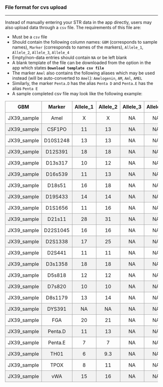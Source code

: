 ### File format for cvs upload
___

Instead of manually entering your STR data in the app directly, users may also upload data through a `csv` file. The requirements of this file are:

* Must be a `csv` file
* Should contain the following column names: `GBM` (corresponds to sample names), `Marker` (corresponds to names of the markers), `Allele_1`, `Allele_2`, `Allele_3`, `Allele_4`
* Empty/non-data entries should contain `NA` or be left blank
* A blank template of the file can be downloaded from the option in the app which states __`Download template csv file`__
* The marker `Amel` also contains the following aliases which may be used instead (will be auto-converted to `Amel`): `Amelogenin`, `AM`, `Aml`, `AMEL`
* Similarly, the marker `Penta.D` has the alias `Penta D` and `Penta.E` has the alias `Penta E`
* A sample completed csv file may look like the following example:


<style>
.basic-styling td,
.basic-styling th {
  border: 1px solid #999;
  padding: 0.5rem;
  text-align: center;
}
.basic-styling tr:nth-child(even) {
  background-color: #f2f2f2;
}
</style>

<div class="ox-hugo-table basic-styling">
<div></div>
<div class="table-caption">
  <span class="table-number"></span>
</div>

|GBM|Marker|Allele_1|Allele_2|Allele_3|Allele_4|
|---|---|---|---|---|---|
|JX39_sample|Amel|X|X|NA|NA|
|JX39_sample|CSF1PO|11|13|NA|NA|
|JX39_sample|D10S1248|13|13|NA|NA|
|JX39_sample|D12S391|18|18|NA|NA|
|JX39_sample|D13s317|10|12|NA|NA|
|JX39_sample|D16s539|11|13|NA|NA|
|JX39_sample|D18s51|16|18|NA|NA|
|JX39_sample|D19S433|14|14|NA|NA|
|JX39_sample|D1S1656|11|16|NA|NA|
|JX39_sample|D21s11|28|31|NA|NA|
|JX39_sample|D22S1045|16|16|NA|NA|
|JX39_sample|D2S1338|17|25|NA|NA|
|JX39_sample|D2S441|11|11|NA|NA|
|JX39_sample|D3s1358|18|18|NA|NA|
|JX39_sample|D5s818|12|12|NA|NA|
|JX39_sample|D7s820|10|10|NA|NA|
|JX39_sample|D8s1179|13|14|NA|NA|
|JX39_sample|DYS391|NA|NA|NA|NA|
|JX39_sample|FGA|20|21|NA|NA|
|JX39_sample|Penta.D|11|13|NA|NA|
|JX39_sample|Penta.E|7|7|NA|NA|
|JX39_sample|TH01|6|9.3|NA|NA|
|JX39_sample|TPOX|8|11|NA|NA|
|JX39_sample|vWA|15|16|NA|NA|

</div>
